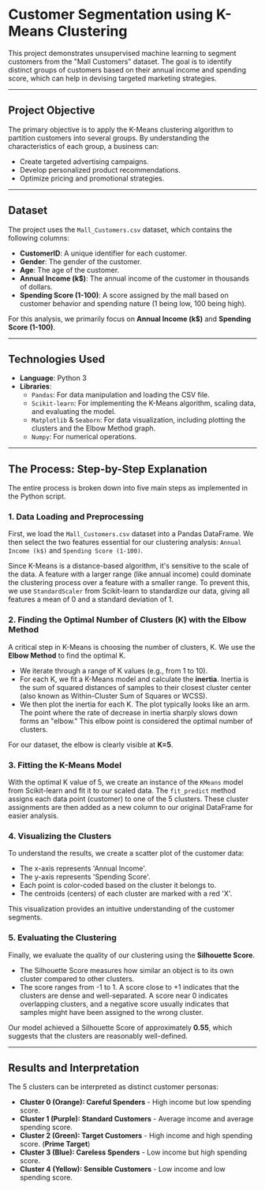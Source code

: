# Customer Segmentation using K-Means Clustering

This project demonstrates unsupervised machine learning to segment customers from the "Mall Customers" dataset. The goal is to identify distinct groups of customers based on their annual income and spending score, which can help in devising targeted marketing strategies.

---

## Project Objective

The primary objective is to apply the K-Means clustering algorithm to partition customers into several groups. By understanding the characteristics of each group, a business can:

- Create targeted advertising campaigns.
- Develop personalized product recommendations.
- Optimize pricing and promotional strategies.

---

## Dataset

The project uses the `Mall_Customers.csv` dataset, which contains the following columns:
- **CustomerID**: A unique identifier for each customer.
- **Gender**: The gender of the customer.
- **Age**: The age of the customer.
- **Annual Income (k$)**: The annual income of the customer in thousands of dollars.
- **Spending Score (1-100)**: A score assigned by the mall based on customer behavior and spending nature (1 being low, 100 being high).

For this analysis, we primarily focus on **Annual Income (k$)** and **Spending Score (1-100)**.

---

## Technologies Used

- **Language**: Python 3
- **Libraries**:
  - `Pandas`: For data manipulation and loading the CSV file.
  - `Scikit-learn`: For implementing the K-Means algorithm, scaling data, and evaluating the model.
  - `Matplotlib` & `Seaborn`: For data visualization, including plotting the clusters and the Elbow Method graph.
  - `Numpy`: For numerical operations.

---

## The Process: Step-by-Step Explanation

The entire process is broken down into five main steps as implemented in the Python script.

### 1. Data Loading and Preprocessing

First, we load the `Mall_Customers.csv` dataset into a Pandas DataFrame. We then select the two features essential for our clustering analysis: `Annual Income (k$)` and `Spending Score (1-100)`.

Since K-Means is a distance-based algorithm, it's sensitive to the scale of the data. A feature with a larger range (like annual income) could dominate the clustering process over a feature with a smaller range. To prevent this, we use `StandardScaler` from Scikit-learn to standardize our data, giving all features a mean of 0 and a standard deviation of 1.

### 2. Finding the Optimal Number of Clusters (K) with the Elbow Method

A critical step in K-Means is choosing the number of clusters, K. We use the **Elbow Method** to find the optimal K.

- We iterate through a range of K values (e.g., from 1 to 10).
- For each K, we fit a K-Means model and calculate the **inertia**. Inertia is the sum of squared distances of samples to their closest cluster center (also known as Within-Cluster Sum of Squares or WCSS).
- We then plot the inertia for each K. The plot typically looks like an arm. The point where the rate of decrease in inertia sharply slows down forms an "elbow." This elbow point is considered the optimal number of clusters.

For our dataset, the elbow is clearly visible at **K=5**.

### 3. Fitting the K-Means Model

With the optimal K value of 5, we create an instance of the `KMeans` model from Scikit-learn and fit it to our scaled data. The `fit_predict` method assigns each data point (customer) to one of the 5 clusters. These cluster assignments are then added as a new column to our original DataFrame for easier analysis.

### 4. Visualizing the Clusters

To understand the results, we create a scatter plot of the customer data:

- The x-axis represents 'Annual Income'.
- The y-axis represents 'Spending Score'.
- Each point is color-coded based on the cluster it belongs to.
- The centroids (centers) of each cluster are marked with a red 'X'.

This visualization provides an intuitive understanding of the customer segments.

### 5. Evaluating the Clustering

Finally, we evaluate the quality of our clustering using the **Silhouette Score**.

- The Silhouette Score measures how similar an object is to its own cluster compared to other clusters.
- The score ranges from -1 to 1. A score close to +1 indicates that the clusters are dense and well-separated. A score near 0 indicates overlapping clusters, and a negative score usually indicates that samples might have been assigned to the wrong cluster.

Our model achieved a Silhouette Score of approximately **0.55**, which suggests that the clusters are reasonably well-defined.

---

## Results and Interpretation

The 5 clusters can be interpreted as distinct customer personas:

- **Cluster 0 (Orange): Careful Spenders** - High income but low spending score.
- **Cluster 1 (Purple): Standard Customers** - Average income and average spending score.
- **Cluster 2 (Green): Target Customers** - High income and high spending score. (**Prime Target**)
- **Cluster 3 (Blue): Careless Spenders** - Low income but high spending score.
- **Cluster 4 (Yellow): Sensible Customers** - Low income and low spending score.

